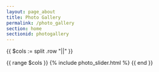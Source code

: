 ```yaml
---
layout: page_about
title: Photo Gallery
permalink: /photo_gallery
section: home
sectionid: photogallery
---
```


{{ $cols := split .row "||" }}

{{ range $cols }}
   {% include photo_slider.html %}
{{ end }}